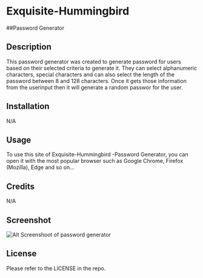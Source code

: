 # Exquisite-Hummingbird

##Password Generator

## Description

This password generator was created to generate password for users based on their selected criteria to generate it. They can select alphanumeric characters, special characters and can also select the length of the password between 8 and 128 characters. Once it gets those information from the userinput then it will generate a random passwor for the user.

## Installation

N/A

## Usage

To use this site of Exquisite-Hummingbird -Password Generator, you can open it with the most popular browser such as Google Chrome, Firefox (Mozilla), Edge and so on...

## Credits

N/A

## Screenshot

![Alt Screenshoot of password generator](./assets/images/passwordGenerator.png)

## License

Please refer to the LICENSE in the repo.
